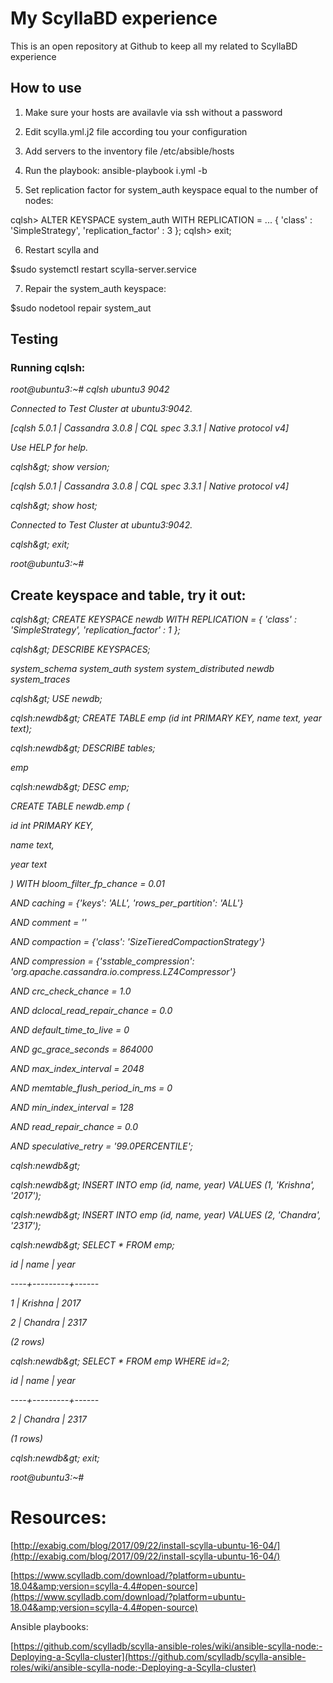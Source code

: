 # My ScyllaBD experience

This is an open repository at Github to keep all my related to ScyllaBD experience

## How to use

1. Make sure your hosts are availavle via ssh without a password

2. Edit scylla.yml.j2 file according tou your configuration

3. Add servers to the inventory file /etc/absible/hosts

4. Run the playbook: ansible-playbook i.yml -b

5. Set replication factor for system_auth keyspace equal to the number of nodes:

cqlsh> ALTER KEYSPACE system_auth WITH REPLICATION =
   ...   { 'class' : 'SimpleStrategy', 'replication_factor' : 3 };
cqlsh> exit;

6. Restart scylla and 

$sudo systemctl restart scylla-server.service

7. Repair the system_auth keyspace:

$sudo nodetool repair system_aut


## Testing 


### Running cqlsh:

_root@ubuntu3:~# cqlsh ubuntu3 9042_

_Connected to Test Cluster at ubuntu3:9042._

_[cqlsh 5.0.1 | Cassandra 3.0.8 | CQL spec 3.3.1 | Native protocol v4]_

_Use HELP for help._

_cqlsh\&gt; show version;_

_[cqlsh 5.0.1 | Cassandra 3.0.8 | CQL spec 3.3.1 | Native protocol v4]_

_cqlsh\&gt; show host;_

_Connected to Test Cluster at ubuntu3:9042._

_cqlsh\&gt; exit;_

_root@ubuntu3:~#_

## Create keyspace and table, try it out:

_cqlsh\&gt; CREATE KEYSPACE newdb WITH REPLICATION = { &#39;class&#39; : &#39;SimpleStrategy&#39;, &#39;replication\_factor&#39; : 1 };_

_cqlsh\&gt; DESCRIBE KEYSPACES;_

_system\_schema system\_auth system system\_distributed newdb system\_traces_

_cqlsh\&gt; USE newdb;_

_cqlsh:newdb\&gt; CREATE TABLE emp (id int PRIMARY KEY, name text, year text);_

_cqlsh:newdb\&gt; DESCRIBE tables;_

_emp_

_cqlsh:newdb\&gt; DESC emp;_

_CREATE TABLE newdb.emp (_

_id int PRIMARY KEY,_

_name text,_

_year text_

_) WITH bloom\_filter\_fp\_chance = 0.01_

_AND caching = {&#39;keys&#39;: &#39;ALL&#39;, &#39;rows\_per\_partition&#39;: &#39;ALL&#39;}_

_AND comment = &#39;&#39;_

_AND compaction = {&#39;class&#39;: &#39;SizeTieredCompactionStrategy&#39;}_

_AND compression = {&#39;sstable\_compression&#39;: &#39;org.apache.cassandra.io.compress.LZ4Compressor&#39;}_

_AND crc\_check\_chance = 1.0_

_AND dclocal\_read\_repair\_chance = 0.0_

_AND default\_time\_to\_live = 0_

_AND gc\_grace\_seconds = 864000_

_AND max\_index\_interval = 2048_

_AND memtable\_flush\_period\_in\_ms = 0_

_AND min\_index\_interval = 128_

_AND read\_repair\_chance = 0.0_

_AND speculative\_retry = &#39;99.0PERCENTILE&#39;;_

_cqlsh:newdb\&gt;_

_cqlsh:newdb\&gt; INSERT INTO emp (id, name, year) VALUES (1, &#39;Krishna&#39;, &#39;2017&#39;);_

_cqlsh:newdb\&gt; INSERT INTO emp (id, name, year) VALUES (2, &#39;Chandra&#39;, &#39;2317&#39;);_

_cqlsh:newdb\&gt; SELECT \* FROM emp;_

_id | name | year_

_----+---------+------_

_1 | Krishna | 2017_

_2 | Chandra | 2317_

_(2 rows)_

_cqlsh:newdb\&gt; SELECT \* FROM emp WHERE id=2;_

_id | name | year_

_----+---------+------_

_2 | Chandra | 2317_

_(1 rows)_

_cqlsh:newdb\&gt; exit;_

_root@ubuntu3:~#_

# Resources:

[http://exabig.com/blog/2017/09/22/install-scylla-ubuntu-16-04/](http://exabig.com/blog/2017/09/22/install-scylla-ubuntu-16-04/)

[https://www.scylladb.com/download/?platform=ubuntu-18.04&amp;version=scylla-4.4#open-source](https://www.scylladb.com/download/?platform=ubuntu-18.04&amp;version=scylla-4.4#open-source)

Ansible playbooks:

[https://github.com/scylladb/scylla-ansible-roles/wiki/ansible-scylla-node:-Deploying-a-Scylla-cluster](https://github.com/scylladb/scylla-ansible-roles/wiki/ansible-scylla-node:-Deploying-a-Scylla-cluster)
